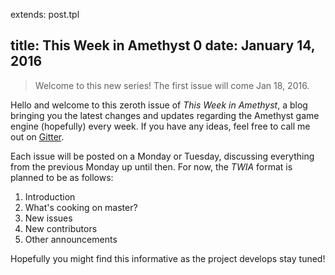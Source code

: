 extends: post.tpl

title: This Week in Amethyst 0
date: January 14, 2016
---

> Welcome to this new series! The first issue will come Jan 18, 2016.

Hello and welcome to this zeroth issue of *This Week in Amethyst*, a blog
bringing you the latest changes and updates regarding the Amethyst game engine
(hopefully) every week. If you have any ideas, feel free to call me out on
[Gitter][gc].

[gh]: https://github.com/amethyst/website
[gc]: https://gitter.im/ebkalderon/amethyst

Each issue will be posted on a Monday or Tuesday, discussing everything from the
previous Monday up until then. For now, the *TWIA* format is planned to be as
follows:

1. Introduction
2. What's cooking on master?
3. New issues
4. New contributors
5. Other announcements

Hopefully you might find this informative as the project develops stay tuned!
